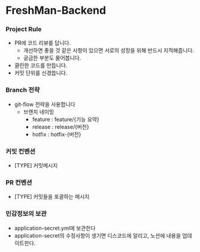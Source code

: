 # FreshMan-Backend

### Project Rule

- PR에 코드 리뷰를 답니다.
  - 개선하면 좋을 것 같은 사항이 있으면 서로의 성장을 위해 반드시 지적해줍니다.
  - 궁금한 부분도 물어봅니다.
- 클린한 코드를 만듭니다.
- 커밋 단위를 신경씁니다.

### Branch 전략

- git-flow 전략을 사용합니다
  - 브랜치 네이밍
    - feature : feature/{기능 요약} 
    - release : release/{버전} 
    - hotfix : hotfix-{버전}

### 커밋 컨벤션
 
- [TYPE] 커밋메시지

### PR 컨벤션

- [TYPE] 커밋들을 포괄하는 메시지

### 민감정보의 보관

- application-secret.yml에 보관한다
- application-secret의 수정사항이 생기면 디스코드에 알리고, 노션에 내용을 업데이트한다.